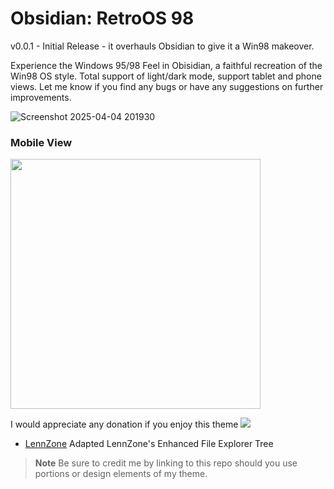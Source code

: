 # Obsidian: RetroOS 98
v0.0.1 - Initial Release - it overhauls Obsidian to give it a Win98 makeover.

Experience the Windows 95/98 Feel in Obisidian, a faithful recreation of the Win98 OS style. Total support of light/dark mode, support tablet and phone views. Let me know if you find any bugs or have any suggestions on further improvements.

![Screenshot 2025-04-04 201930](https://github.com/user-attachments/assets/03c7ead0-88db-4b9a-a6f0-55a7c0a1e4f6)

### Mobile View
<img src= "https://github.com/user-attachments/assets/3248f7ff-801f-4530-b6e0-eb76026fbfd4" height="400">



I would appreciate any donation if you enjoy this theme
<a href="https://www.buymeacoffee.com/TheEmperorArt"><img src="https://img.buymeacoffee.com/button-api/?text=Buy me a pizza&emoji=🍕&slug=TheEmperorArt&button_colour=690ed8&font_colour=ffffff&font_family=Inter&outline_colour=ffffff&coffee_colour=FFDD00" /></a>

- [LennZone](https://github.com/LennZone) Adapted LennZone's Enhanced File Explorer Tree

> **Note**
> Be sure to credit me by linking to this repo should you use portions or design elements of my theme.
